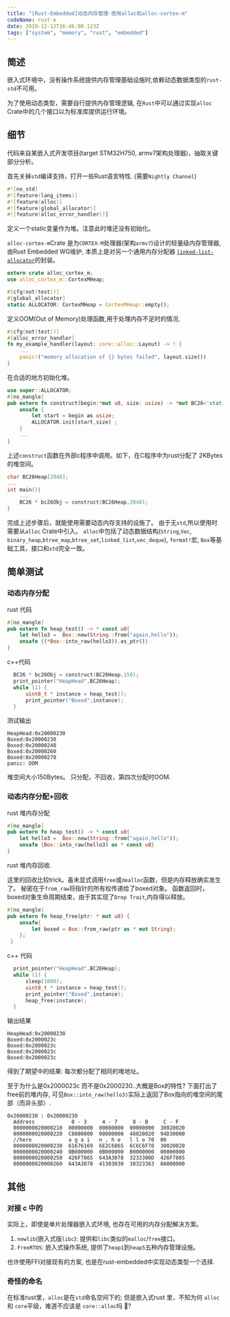 ```yaml
---
title: "[Rust-Embedded]动态内存管理-使用alloc和alloc-cortex-m"
codeName: rust-e
date: 2019-12-12T16:46:00.123Z
tags: ["system", "memory", "rust", "embedded"]
---
```


## 简述

嵌入式环境中，没有操作系统提供内存管理基础设施时,依赖动态数据类型的`rust-std`不可用。

为了使用动态类型，需要自行提供内存管理逻辑, 在`Rust`中可以通过实现`alloc` Crate中的几个接口以为标准库提供运行环境。

## 细节

代码来自某嵌入式开发项目(target STM32H750, armv7架构处理器)，抽取关键部分分析。

首先关掉`std`编译支持，打开一些Rust语言特性. (需要`Nightly Channel`)

```rust
#![no_std]
#![feature(lang_items)]
#![feature(alloc)]
#![feature(global_allocator)]
#![feature(alloc_error_handler)]]
```

定义一个static变量作为堆。注意此时堆还没有初始化。

`alloc-cortex-m`Crate 是为`CORTEX-M`处理器(架构`armv7`)设计的轻量级内存管理器, 由Rust Embedded WG维护, 
本质上是对另一个通用内存分配器
[`linked-list-allocator`](https://github.com/phil-opp/linked-list-allocator)的封装。

```rust 
extern crate alloc_cortex_m;
use alloc_cortex_m::CortexMHeap;

#[cfg(not(test))]
#[global_allocator]
static ALLOCATOR: CortexMHeap = CortexMHeap::empty();
```

定义OOM(Out of Memory)处理函数,用于处理内存不足时的情况.

```rust
#[cfg(not(test))]
#[alloc_error_handler]
fn my_example_handler(layout: core::alloc::Layout) -> ! {
    ...
    panic!("memory allocation of {} bytes failed", layout.size())
}
```

在合适的地方初始化堆。

```rust
use super::ALLOCATOR;
#[no_mangle]
pub extern fn construct(begin:*mut u8, size: usize) -> *mut BC26<'static> {
    unsafe {
        let start = begin as usize;
        ALLOCATOR.init(start,size) ;
    }
    ...
}
```

上述`construct`函数在外部c程序中调用。如下，在C程序中为rust分配了 2KBytes 的堆空间。

```c
char BC26Heap[2048];
...
int main(){
    ...
    BC26 * bc26Obj = construct(BC26Heap,2048);
}
```

完成上述步骤后，就能使用需要动态内存支持的设施了。 由于无`std`,所以使用时需要从`alloc` Crate中引入。
`alloc`中包括了动态数据结构(`String`,`Vec`, `binary_heap`,`btree_map`,`btree_set`,`linked_list`,`vec_deque`), `format!`宏, `Box`等基础工具，接口和`std`完全一致。

## 简单测试


### 动态内存分配

rust 代码
```rust
#[no_mangle] 
pub extern fn heap_test() -> * const u8{
    let hello3 =  Box::new(String::from("again,hello"));
    unsafe {(*Box::into_raw(hello3)).as_ptr()} 
}
```

c++代码
```cpp
  BC26 * bc26Obj = construct(BC26Heap,150);
  print_pointer("HeapHead",BC26Heap);
  while (1) {
	  uint8_t * instance = heap_test();
	  print_pointer("Boxed",instance);
  }
```

测试输出
```
HeapHead:0x20000230
Boxed:0x20000230
Boxed:0x20000248
Boxed:0x20000260
Boxed:0x20000278
panic: OOM 
```

堆空间大小150Bytes。 只分配，不回收，第四次分配时OOM.


### 动态内存分配+回收

rust 堆内存分配
```rust
#[no_mangle] 
pub extern fn heap_test() -> * const u8{
    let hello3 =  Box::new(String::from("again,hello"));
    unsafe {Box::into_raw(hello3) as * const u8} 
}
```

rust 堆内存回收.

这里的回收比较trick。虽未显式调用`free`或`dealloc`函数，但是内存释放确实发生了。
秘密在于`from_raw`将指针的所有权传递给了boxed对象。
函数返回时，boxed对象生命周期结束，由于其实现了`Drop Trait`,内存得以释放。

```rust 
#[no_mangle] 
pub extern fn heap_free(ptr: * mut u8) {
    unsafe{
        let boxed = Box::from_raw(ptr as * mut String);
    };
 }
```

c++ 代码

```cpp
  print_pointer("HeapHead",BC26Heap);
  while (1) {
      sleep(1000);
	  uint8_t * instance = heap_test();
	  print_pointer("Boxed",instance);
	  heap_free(instance);
  }
```

输出结果

```
HeapHead:0x20000230
Boxed:0x2000023c
Boxed:0x2000023c
Boxed:0x2000023c
Boxed:0x2000023c
```

得到了期望中的结果: 每次都分配了相同的堆地址。

至于为什么是0x2000023c 而不是0x2000230..大概是Box的特性?
下面打出了free前的堆内存, 可见`Box::into_raw(hello3)`实际上返回了Box指向的堆空间的尾部（而非头部）.

```
0x20000230 : 0x20000230 
  Address            0 - 3     4 - 7     8 - B     C - F               
  0000000020000210  00000000  00000000  00000000  30020020          
  0000000020000220  C8000000  00000000  48020020  94D30000          
  //here            a g a i   n , h e   l l o 70  00
  0000000020000230  61676169  6E2C6865  6C6C6F70  30020020          
  0000000020000240  0B000000  0B000000  B0000000  00000000          
  0000000020000250  426F7865  643A3078  3233300D  426F7865          
  0000000020000260  643A3078  41303030  30323363  0A000000          
```
                                    

## 其他

### 对接 c 中的

实际上，即使是单片处理器嵌入式环境, 也存在可用的内存分配解决方案。

1. `newlib`(嵌入式版`libc`): 提供和`libc`类似的`malloc`/`free`接口。
2. `FreeRTOS`: 嵌入式操作系统, 提供了`heap1`到`heap5`五种内存管理设施。 

也许使用FFI对接现有的方案, 也是在rust-embedded中实现动态类型一个选择.

### 奇怪的命名

在标准rust里，`alloc`是在`std`命名空间下的; 
但是嵌入式rust 里，不知为何 `alloc` 和 `core`平级，难道不应该是 `core::alloc`吗 🤔?
